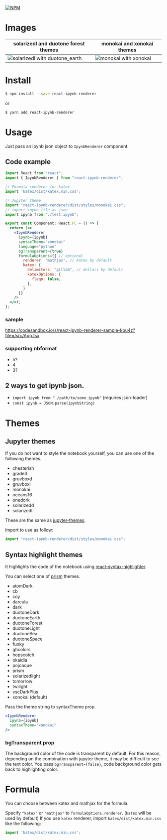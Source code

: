 [![NPM](https://nodei.co/npm/react-ipynb-renderer.png?mini=true)](https://www.npmjs.com/package/react-ipynb-renderer)

# Images

| solarizedl and duotone forest themes                                                                                          | monokai and xonokai themes                                                                                  |
| ----------------------------------------------------------------------------------------------------------------------------- | ----------------------------------------------------------------------------------------------------------- |
| ![solarizedl with duotone_earth](https://github.com/righ/react-ipynb-renderer/raw/master/images/solarizedl-duotone_earth.png) | ![monokai with xonokai](https://github.com/righ/react-ipynb-renderer/raw/master/images/monokai-xonokai.png) |


# Install

```sh
$ npm install --save react-ipynb-renderer
```

or

```sh
$ yarn add react-ipynb-renderer
```


# Usage
Just pass an ipynb json object to `IpynbRenderer` component.

## Code example

```jsx
import React from "react";
import { IpynbRenderer } from "react-ipynb-renderer";

// Formula renderer for katex
import 'katex/dist/katex.min.css';

// Jupyter theme
import "react-ipynb-renderer/dist/styles/monokai.css";
// import ipynb file as json
import ipynb from "./test.ipynb";

export const Component: React.FC = () => {
  return (<>
    <IpynbRenderer
      ipynb={ipynb}
      syntaxTheme="xonokai"
      language="python"
      bgTransparent={true}
      formulaOptions={{ // optional
        renderer: "mathjax", // katex by default
        katex: {
          delimiters: "gitlab", // dollars by default
          katexOptions: {
            fleqn: false,
          },
        }
      }}
    />
  </>);
};
```

### sample
https://codesandbox.io/s/react-ipynb-renderer-sample-kbu4z?file=/src/App.tsx

### supporting nbformat
- 5?
- 4
- 3?

## 2 ways to get ipynb json.

- ``import ipynb from "./path/to/some.ipynb"`` (requires json-loader)
- ``const ipynb = JSON.parse(ipynbString)``

# Themes
## Jupyter themes
If you do not want to style the notebook yourself, you can use one of the following themes.

- chesterish
- grade3
- gruvboxd
- gruvboxl
- monokai
- oceans16
- onedork
- solarizedd
- solarizedl

These are the same as [jupyter-themes](https://github.com/dunovank/jupyter-themes).

Import to use as follow:

```typescript
import "react-ipynb-renderer/dist/styles/monokai.css";
```

## Syntax highlight themes
It highlights the code of the notebook using [react-syntax-highlighter](https://github.com/react-syntax-highlighter/react-syntax-highlighter).

You can select one of [prism](https://github.com/react-syntax-highlighter/react-syntax-highlighter/tree/master/src/styles/prism) themes.

- atomDark
- cb
- coy
- darcula
- dark
- duotoneDark
- duotoneEarth
- duotoneForest
- duotoneLight
- duotoneSea
- duotoneSpace
- funky
- ghcolors
- hopscotch
- okaidia
- pojoaque
- prism
- solarizedlight
- tomorrow
- twilight
- vscDarkPlus
- xonokai (default)

Pass the theme string to syntaxTheme prop.

```jsx
<IpynbRenderer
  ipynb={ipynb}
  syntaxTheme="xonokai"
/>
```

### bgTransparent prop
The background color of the code is transparent by default. For this reason, depending on the combination with jupyter theme, it may be difficult to see the text color.
You pass `bgTransparent={false}`, code background color gets back to highlighting color.

# Formula
You can choose between katex and mathjax for the formula.

Specify `"katex"` or `"mathjax"` to `formulaOptions.renderer`. (`katex` will be used by default)
If you use `katex` renderer, import `katex/dist/katex.min.css` like the following:

```typescript
import 'katex/dist/katex.min.css';
```

